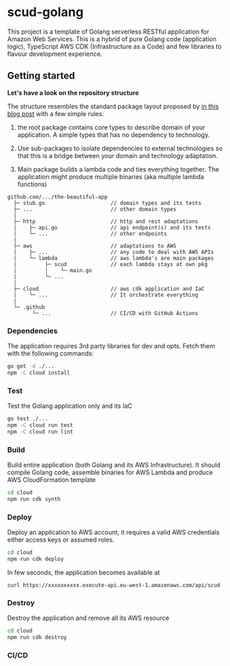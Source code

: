 # scud-golang

This project is a template of Golang serverless RESTful application for Amazon Web Services. This is a hybrid of pure Golang code (application logic), TypeScript AWS CDK (Infrastructure as a Code) and few libraries to flavour development experience. 


## Getting started

**Let's have a look on the repository structure**

The structure resembles the standard package layout proposed by [in this blog post](https://medium.com/@benbjohnson/standard-package-layout-7cdbc8391fc1) with a few simple rules:

1. the root package contains core types to describe domain of your application. A simple types that has no dependency to technology.

2. Use sub-packages to isolate dependencies to external technologies so that this is a bridge between your domain and technology adaptation. 

3. Main package builds a lambda code and ties everything together. The application might produce multiple binaries (aka multiple lambda functions)

```
github.com/.../the-beautiful-app  
  ├─ stub.go                     // domain types and its tests
  ├─ ...                         // other domain types
  |
  ├─ http                        // http and rest adaptations
  |    ├─ api.go                 // api endpoint(s) and its tests
  |    └─ ...                    // other endpoints
  |
  ├─ aws                         // adaptations to AWS
  |    ├─ ...                    // any code to deal with AWS APIs
  |    └─ lambda                 // aws lambda's are main packages
  |         ├─ scud              // each lambda stays at own pkg
  |         |    └─ main.go
  |         └─ ...
  |
  ├─ cloud                       // aws cdk application and IaC 
  |    └─ ...                    // It orchestrate everything
  |
  └─ .github
        └─ ...                   // CI/CD with GitHub Actions

```

### Dependencies 

The application requires 3rd party libraries for dev and opts. Fetch them with the following commands:

```bash
go get -d ./...
npm -C cloud install
```

### Test

Test the Golang application only and its IaC

```bash
go test ./...
npm -C cloud run test
npm -C cloud run lint
```

### Build

Build entire application (both Golang and its AWS Infrastructure). It should compile Golang code, assemble binaries for AWS Lambda and produce AWS CloudFormation template

```bash
cd cloud
npm run cdk synth
```

### Deploy

Deploy an application to AWS account, it requires a valid AWS credentials either access keys or assumed roles.

```bash
cd cloud
npm run cdk deploy
```

In few seconds, the application becomes available at

```
curl https://xxxxxxxxxx.execute-api.eu-west-1.amazonaws.com/api/scud
```

### Destroy

Destroy the application and remove all its AWS resource

```bash
cd cloud
npm run cdk destroy
```

### CI/CD


